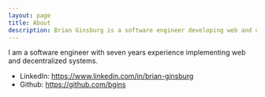 ```yaml
---
layout: page
title: About
description: Brian Ginsburg is a software engineer developing web and decentralized systems
---
```


I am a software engineer with seven years experience implementing web and decentralized systems.

- LinkedIn: https://www.linkedin.com/in/brian-ginsburg
- Github: https://github.com/bgins
